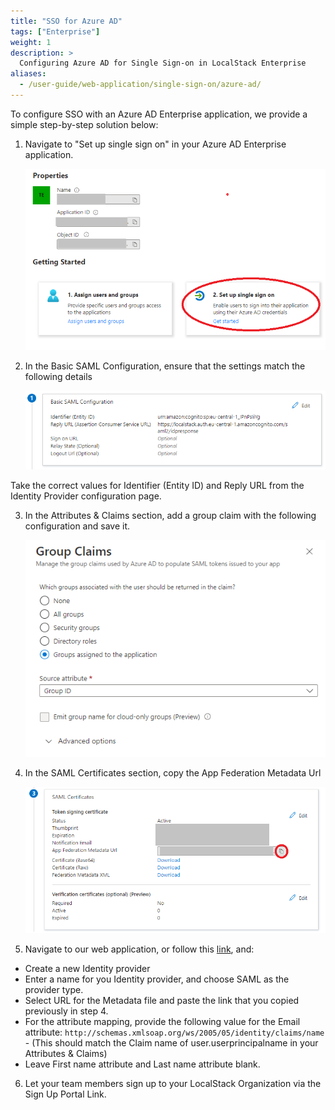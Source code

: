 ```yaml
---
title: "SSO for Azure AD"
tags: ["Enterprise"]
weight: 1
description: >
  Configuring Azure AD for Single Sign-on in LocalStack Enterprise
aliases:
  - /user-guide/web-application/single-sign-on/azure-ad/
---
```


To configure SSO with an Azure AD Enterprise application, we provide a simple step-by-step solution below:

1. Navigate to "Set up single sign on" in your Azure AD Enterprise application.

    <img src="azure-step-1.png" alt="Azure AD First Configuration Step">

2. In the Basic SAML Configuration, ensure that the settings match the following details

    <img src="azure-step-2.png" alt="Azure AD Second Configuration Step">

  Take the correct values for Identifier (Entity ID) and Reply URL from the Identity Provider configuration page.

3. In the Attributes & Claims section, add a group claim with the following configuration and save it.

    <img src="azure-step-3.png" alt="Azure AD Third Configuration Step">

4. In the SAML Certificates section, copy the App Federation Metadata Url

    <img src="azure-step-4.png" alt="Azure AD Fourth Configuration Step">

5. Navigate to our web application, or follow this <a href="https://app.localstack.cloud/workspace/sso">link</a>, and:

* Create a new Identity provider
* Enter a name for you Identity provider, and choose SAML as the provider type.
* Select URL for the Metadata file and paste the link that you copied previously in step 4.
* For the attribute mapping, provide the following value for the Email attribute: `http://schemas.xmlsoap.org/ws/2005/05/identity/claims/name` - (This should match the Claim name of user.userprincipalname in your Attributes & Claims)
* Leave First name attribute and Last name attribute blank.

6. Let your team members sign up to your LocalStack Organization via the Sign Up Portal Link.
